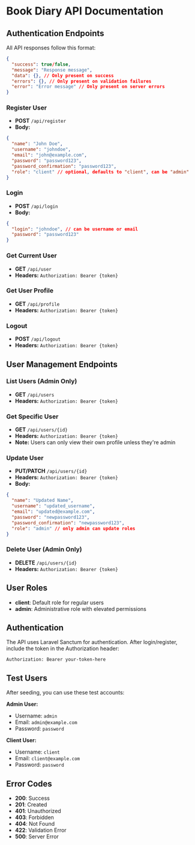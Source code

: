 # Book Diary API Documentation

## Authentication Endpoints

All API responses follow this format:
```json
{
  "success": true/false,
  "message": "Response message",
  "data": {}, // Only present on success
  "errors": {}, // Only present on validation failures
  "error": "Error message" // Only present on server errors
}
```

### Register User
- **POST** `/api/register`
- **Body:**
```json
{
  "name": "John Doe",
  "username": "johndoe",
  "email": "john@example.com",
  "password": "password123",
  "password_confirmation": "password123",
  "role": "client" // optional, defaults to "client", can be "admin"
}
```

### Login
- **POST** `/api/login`
- **Body:**
```json
{
  "login": "johndoe", // can be username or email
  "password": "password123"
}
```

### Get Current User
- **GET** `/api/user`
- **Headers:** `Authorization: Bearer {token}`

### Get User Profile
- **GET** `/api/profile`
- **Headers:** `Authorization: Bearer {token}`

### Logout
- **POST** `/api/logout`
- **Headers:** `Authorization: Bearer {token}`

## User Management Endpoints

### List Users (Admin Only)
- **GET** `/api/users`
- **Headers:** `Authorization: Bearer {token}`

### Get Specific User
- **GET** `/api/users/{id}`
- **Headers:** `Authorization: Bearer {token}`
- **Note:** Users can only view their own profile unless they're admin

### Update User
- **PUT/PATCH** `/api/users/{id}`
- **Headers:** `Authorization: Bearer {token}`
- **Body:**
```json
{
  "name": "Updated Name",
  "username": "updated_username",
  "email": "updated@example.com",
  "password": "newpassword123",
  "password_confirmation": "newpassword123",
  "role": "admin" // only admin can update roles
}
```

### Delete User (Admin Only)
- **DELETE** `/api/users/{id}`
- **Headers:** `Authorization: Bearer {token}`

## User Roles

- **client**: Default role for regular users
- **admin**: Administrative role with elevated permissions

## Authentication

The API uses Laravel Sanctum for authentication. After login/register, include the token in the Authorization header:
```
Authorization: Bearer your-token-here
```

## Test Users

After seeding, you can use these test accounts:

**Admin User:**
- Username: `admin`
- Email: `admin@example.com`
- Password: `password`

**Client User:**
- Username: `client`
- Email: `client@example.com`
- Password: `password`

## Error Codes

- **200**: Success
- **201**: Created
- **401**: Unauthorized
- **403**: Forbidden
- **404**: Not Found
- **422**: Validation Error
- **500**: Server Error